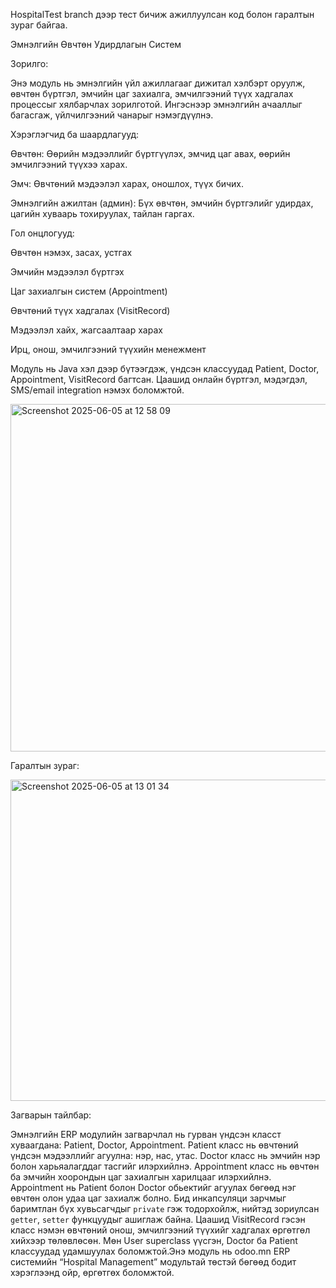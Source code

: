 HospitalTest branch  дээр тест бичиж ажиллуулсан код болон гаралтын зураг байгаа.

Эмнэлгийн Өвчтөн Удирдлагын Систем

Зорилго:

Энэ модуль нь эмнэлгийн үйл ажиллагааг дижитал хэлбэрт оруулж, өвчтөн бүртгэл, эмчийн цаг захиалга, эмчилгээний түүх хадгалах процессыг хялбарчлах зорилготой. Ингэснээр эмнэлгийн ачааллыг багасгаж, үйлчилгээний чанарыг нэмэгдүүлнэ.

Хэрэглэгчид ба шаардлагууд:

Өвчтөн: Өөрийн мэдээллийг бүртгүүлэх, эмчид цаг авах, өөрийн эмчилгээний түүхээ харах.

Эмч: Өвчтөний мэдээлэл харах, оношлох, түүх бичих.

Эмнэлгийн ажилтан (админ): Бүх өвчтөн, эмчийн бүртгэлийг удирдах, цагийн хуваарь тохируулах, тайлан гаргах.

Гол онцлогууд:

Өвчтөн нэмэх, засах, устгах

Эмчийн мэдээлэл бүртгэх

Цаг захиалгын систем (Appointment)

Өвчтөний түүх хадгалах (VisitRecord)

Мэдээлэл хайх, жагсаалтаар харах

Ирц, онош, эмчилгээний түүхийн менежмент

Модуль нь Java хэл дээр бүтээгдэж, үндсэн классуудад Patient, Doctor, Appointment, VisitRecord багтсан. Цаашид онлайн бүртгэл, мэдэгдэл, SMS/email integration нэмэх боломжтой.

<img width="556" alt="Screenshot 2025-06-05 at 12 58 09" src="https://github.com/user-attachments/assets/6c288ed9-8910-448b-9e49-78011dc83060" />
 
 Гаралтын зураг:

<img width="514" alt="Screenshot 2025-06-05 at 13 01 34" src="https://github.com/user-attachments/assets/40a95892-44a1-4448-a60e-6dc73f03a897" />




Загварын тайлбар:

Эмнэлгийн ERP модулийн загварчлал нь гурван үндсэн класст хуваагдана: Patient, Doctor, Appointment.
Patient класс нь өвчтөний үндсэн мэдээллийг агуулна: нэр, нас, утас. Doctor класс нь эмчийн нэр болон харьяалагддаг тасгийг илэрхийлнэ. Appointment класс нь өвчтөн ба эмчийн хоорондын цаг захиалгын харилцааг илэрхийлнэ. Appointment нь Patient болон Doctor обьектийг агуулах бөгөөд нэг өвчтөн олон удаа цаг захиалж болно.
Бид инкапсуляци зарчмыг баримтлан бүх хувьсагчдыг `private` гэж тодорхойлж, нийтэд зориулсан `getter`, `setter` функцуудыг ашиглаж байна. Цаашид VisitRecord гэсэн класс нэмэн өвчтөний онош, эмчилгээний түүхийг хадгалах өргөтгөл хийхээр төлөвлөсөн. Мөн User superclass үүсгэн, Doctor ба Patient классуудад удамшуулах боломжтой.Энэ модуль нь odoo.mn ERP системийн “Hospital Management” модультай төстэй бөгөөд бодит хэрэглээнд ойр, өргөтгөх боломжтой.





